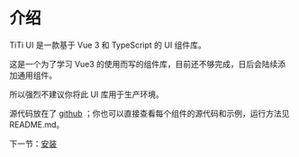 # 介绍

TiTi UI 是一款基于 Vue 3 和 TypeScript 的 UI 组件库。

这是一个为了学习 Vue3 的使用而写的组件库，目前还不够完成，日后会陆续添加通用组件。

所以强烈不建议你将此 UI 库用于生产环境。

源代码放在了 [github](https://github.com/done3t/titi-for-vue3) ；你也可以直接查看每个组件的源代码和示例，运行方法见 README.md。

下一节：[安装](#/doc/install)

